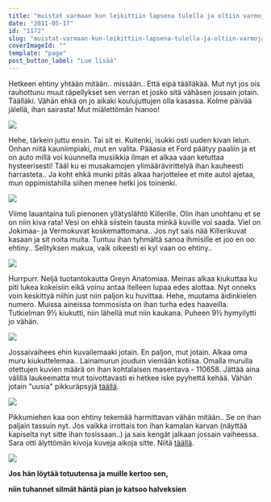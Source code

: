 ```yaml
---
title: "muistat varmaan kun leikittiin lapsena tulella ja oltiin varmoja kaikesta"
date: "2011-05-17"
id: "1172"
slug: "muistat-varmaan-kun-leikittiin-lapsena-tulella-ja-oltiin-varmoja-kaikesta"
coverImageId: ""
template: "page"
post_button_label: "Lue lisää"
---
```


Hetkeen ehtiny yhtään mitään.. missään.. Että eipä täälläkää. Mut nyt jos ois rauhottunu muut räpellykset sen verran et josko sitä vähäsen jossain jotain. Täälläki. Vähän ehkä on jo aikaki koulujuttujen olla kasassa. Kolme päivää jälellä, ihan sairasta! Mut miälettömän hianoo!

  

[![](/images/nimet%25C3%25B6n31.png)](http://4.bp.blogspot.com/-uRDSNM3o9WI/TdJ9wAak9vI/AAAAAAAAAFs/OiLhK5kB_ZA/s1600/nimet%25C3%25B6n31.png)

  
Hehe, tärkein juttu ensin. Tai sit ei. Kuitenki, isukki osti uuden kivan lelun. Onhan niitä kauniimpiaki, mut en valita. Pääasia et Ford päätyy paaliin ja et on auto millä voi kuunnella musiikkia ilman et alkaa vaan ketuttaa hysteerisesti! Tääl ku ei musakamojen ylimäärävirittelyä ihan kauheesti harrasteta.. Ja koht ehkä munki pitäs alkaa harjottelee et mite autol ajetaa, mun oppimistahilla siihen menee hetki jos toinenki.  
  

[![](/images/nimet%25C3%25B6n32.png)](http://2.bp.blogspot.com/-E4C5NArPNQc/TdJ9xE0AVWI/AAAAAAAAAFw/hZHBhNVHO8g/s1600/nimet%25C3%25B6n32.png)

  
Viime lauantaina tuli pienonen yllätyslähtö Killerille. Olin ihan unohtanu et se on niin kiva rata! Vesi on ehkä siistein tausta minkä kuville voi saada. Viel on Jokimaa- ja Vermokuvat koskemattomana.. Jos nyt sais nää Killerikuvat kasaan ja sit noita muita. Tuntuu ihan tyhmältä sanoa ihmisille et joo en oo ehtiny.. Selityksen makua, vaik oikeesti ei kyl vaan oo ehtiny..  
  

[![](/images/nimet%25C3%25B6n34.png)](http://3.bp.blogspot.com/-yEOjfd58VDM/TdJ9zFoIudI/AAAAAAAAAF4/lERMwUw3kn4/s1600/nimet%25C3%25B6n34.png)

  
Hurrpurr. Neljä tuotantokautta Greyn Anatomiaa. Meinas alkaa kiukuttaa ku piti lukea kokeisiin eikä voinu antaa itelleen lupaa edes alottaa. Nyt onneks voin keskittyä niihin just niin paljon ku huvittaa. Hehe, muutama äidinkielen numero. Muissa aineissa tommosista on ihan turha edes haaveilla. Tutkielman 9½ kiukutti, niin lähellä mut niin kaukana. Puheen 9½ hymyilytti jo vähän.  
  

[![](/images/nimet%25C3%25B6n35.png)](http://3.bp.blogspot.com/-04bzFU6o40Y/TdJ90O7zmLI/AAAAAAAAAF8/xdyouEmmJs8/s1600/nimet%25C3%25B6n35.png)

  
Jossaivaihees ehin kuvailemaaki jotain. En paljon, mut jotain. Alkaa oma muru kiukuttelemaa.. Lainamurun jouduin viemään kotiisa. Omalla murulla otettujen kuvien määrä on ihan kohtalaisen masentava - 110658. Jättää aina välillä laukeematta mut toivottavasti ei hetkee iske pyyhettä kehää. Vähän jotain "uusia" pikkuräpsyjä [täällä](http://maisaw.otukset.fi/kuvat/2011/Tallit+ja+hevoset/Anniinan+talli/2.5.2011/).  
  

[![](/images/nimet%25C3%25B6n33.png)](http://1.bp.blogspot.com/-cveDzQo_57M/TdJ9yPb8fnI/AAAAAAAAAF0/rSrEnApucF0/s1600/nimet%25C3%25B6n33.png)

  
Pikkumiehen kaa oon ehtiny tekemää harmittavan vähän mitään.. Se on ihan paljain tassuin nyt. Jos vaikka irrottais ton ihan kamalan karvan (näyttää kapiselta nyt sitte ihan tosissaan..) ja sais kengät jalkaan jossain vaiheessa. Sara otti älyttömän kivoja kuveja aikoja sitte. Niitä [täällä](http://maisaw.otukset.fi/kuvat/2011/Tallit+ja+hevoset/Dedicated+Kemp/27.4.2011/).  
  

[![](/images/nimet%25C3%25B6n36.png)](http://3.bp.blogspot.com/-WM1BRrPhgtE/TdJ9t2E9vyI/AAAAAAAAAFo/HyH7o1has7c/s1600/nimet%25C3%25B6n36.png)

  

__Jos hän löytää totuutensa ja muille kertoo sen,__

__niin tuhannet silmät häntä pian jo katsoo halveksien__
